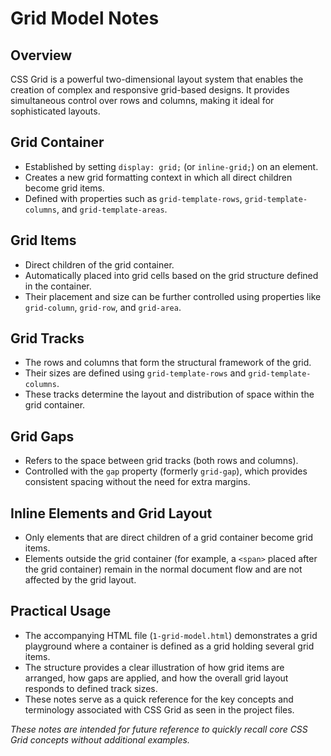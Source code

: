 # Grid Model Notes

## Overview
CSS Grid is a powerful two-dimensional layout system that enables the creation of complex and responsive grid-based designs. It provides simultaneous control over rows and columns, making it ideal for sophisticated layouts.

## Grid Container
- Established by setting `display: grid;` (or `inline-grid;`) on an element.
- Creates a new grid formatting context in which all direct children become grid items.
- Defined with properties such as `grid-template-rows`, `grid-template-columns`, and `grid-template-areas`.

## Grid Items
- Direct children of the grid container.
- Automatically placed into grid cells based on the grid structure defined in the container.
- Their placement and size can be further controlled using properties like `grid-column`, `grid-row`, and `grid-area`.

## Grid Tracks
- The rows and columns that form the structural framework of the grid.
- Their sizes are defined using `grid-template-rows` and `grid-template-columns`.
- These tracks determine the layout and distribution of space within the grid container.

## Grid Gaps
- Refers to the space between grid tracks (both rows and columns).
- Controlled with the `gap` property (formerly `grid-gap`), which provides consistent spacing without the need for extra margins.

## Inline Elements and Grid Layout
- Only elements that are direct children of a grid container become grid items.
- Elements outside the grid container (for example, a `<span>` placed after the grid container) remain in the normal document flow and are not affected by the grid layout.

## Practical Usage
- The accompanying HTML file (`1-grid-model.html`) demonstrates a grid playground where a container is defined as a grid holding several grid items.
- The structure provides a clear illustration of how grid items are arranged, how gaps are applied, and how the overall grid layout responds to defined track sizes.
- These notes serve as a quick reference for the key concepts and terminology associated with CSS Grid as seen in the project files.

*These notes are intended for future reference to quickly recall core CSS Grid concepts without additional examples.*

